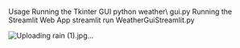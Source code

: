 Usage
Running the Tkinter GUI
python weather\ gui.py
Running the Streamlit Web App
streamlit run WeatherGuiStreamlit.py

![Uploading rain (1).jpg…]()
